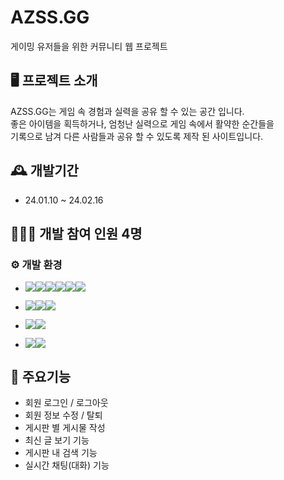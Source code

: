 # AZSS.GG
 게이밍 유저들을 위한 커뮤니티 웹 프로젝트

## 🖥 프로젝트 소개
AZSS.GG는 게임 속 경험과 실력을 공유 할 수 있는 공간 입니다.<br/>
좋은 아이템을 획득하거나, 엄청난 실력으로 게임 속에서 활약한 순간들을<br/>
기록으로 남겨 다른 사람들과 공유 할 수 있도록 제작 된 사이트입니다.

## 🕰 개발기간
* 24.01.10 ~ 24.02.16

## 🧑‍🤝‍🧑 개발 참여 인원 4명

### ⚙ 개발 환경
- <img src="https://img.shields.io/badge/Language-%23121011?style=for-the-badge"><img src="https://img.shields.io/badge/html-302683?style=for-the-badge&logo=html5&logoColor=white%22"><img src="https://img.shields.io/badge/java-FF7800?style=for-the-badge&logo=java&logoColor=white%22"><img src="https://img.shields.io/badge/css-1572B6?style=for-the-badge&logo=css3&logoColor=white%22"><img src="https://img.shields.io/badge/java%20script-000000?style=for-the-badge&logo=javascript&logoColor=white%22"><img src="https://img.shields.io/badge/jsp-ffa500?style=for-the-badge&logo=jsp&logoColor=white%22">

- <img src="https://img.shields.io/badge/Tools-%23121011?style=for-the-badge"><img src="https://img.shields.io/badge/visual%20studio%20code-007ACC?style=for-the-badge&logo=visualstudiocode&logoColor=white%22"><img src="https://img.shields.io/badge/Eclipse-2C2255?style=for-the-badge&logo=Eclipse&logoColor=white%22">

- <img src="https://img.shields.io/badge/database-%23121011?style=for-the-badge"><img src="https://img.shields.io/badge/mysql-ECD53F?style=for-the-badge&logo=mysql&logoColor=white%22">

- <img src="https://img.shields.io/badge/Framework-%23121011?style=for-the-badge"><img src="https://img.shields.io/badge/bootstrap-A6A9AA?style=for-the-badge&logo=bootstrap&logoColor=white%22">

## 📌 주요기능 
- 회원 로그인 / 로그아웃
- 회원 정보 수정 / 탈퇴
- 게시판 별 게시물 작성
- 최신 글 보기 기능
- 게시판 내 검색 기능
- 실시간 채팅(대화) 기능

